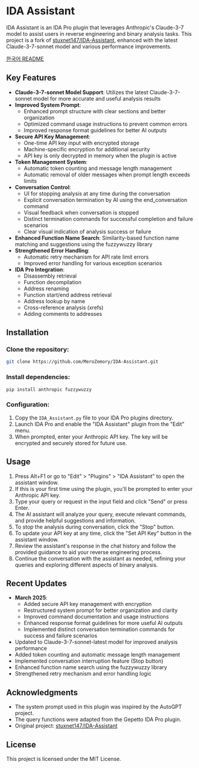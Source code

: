 # IDA Assistant

IDA Assistant is an IDA Pro plugin that leverages Anthropic's Claude-3-7 model to assist users in reverse engineering and binary analysis tasks. This project is a fork of [stuxnet147/IDA-Assistant](https://github.com/stuxnet147/IDA-Assistant), enhanced with the latest Claude-3-7-sonnet model and various performance improvements.

[한국어 README](README_KR.md)

## Key Features

- **Claude-3-7-sonnet Model Support**: Utilizes the latest Claude-3-7-sonnet model for more accurate and useful analysis results
- **Improved System Prompt**: 
  - Enhanced prompt structure with clear sections and better organization
  - Optimized command usage instructions to prevent common errors
  - Improved response format guidelines for better AI outputs
- **Secure API Key Management**:
  - One-time API key input with encrypted storage
  - Machine-specific encryption for additional security
  - API key is only decrypted in memory when the plugin is active
- **Token Management System**: 
  - Automatic token counting and message length management
  - Automatic removal of older messages when prompt length exceeds limits
- **Conversation Control**: 
  - UI for stopping analysis at any time during the conversation
  - Explicit conversation termination by AI using the end_conversation command
  - Visual feedback when conversation is stopped
  - Distinct termination commands for successful completion and failure scenarios
  - Clear visual indication of analysis success or failure
- **Enhanced Function Name Search**: Similarity-based function name matching and suggestions using the fuzzywuzzy library
- **Strengthened Error Handling**: 
  - Automatic retry mechanism for API rate limit errors
  - Improved error handling for various exception scenarios
- **IDA Pro Integration**: 
  - Disassembly retrieval
  - Function decompilation
  - Address renaming
  - Function start/end address retrieval
  - Address lookup by name
  - Cross-reference analysis (xrefs)
  - Adding comments to addresses

## Installation

### Clone the repository:
```sh
git clone https://github.com/MeroZemory/IDA-Assistant.git
```

### Install dependencies:
```sh
pip install anthropic fuzzywuzzy
```

### Configuration:
1. Copy the `IDA_Assistant.py` file to your IDA Pro plugins directory.
2. Launch IDA Pro and enable the "IDA Assistant" plugin from the "Edit" menu.
3. When prompted, enter your Anthropic API key. The key will be encrypted and securely stored for future use.

## Usage

1. Press Alt+F1 or go to "Edit" > "Plugins" > "IDA Assistant" to open the assistant window.
2. If this is your first time using the plugin, you'll be prompted to enter your Anthropic API key.
3. Type your query or request in the input field and click "Send" or press Enter.
4. The AI assistant will analyze your query, execute relevant commands, and provide helpful suggestions and information.
5. To stop the analysis during conversation, click the "Stop" button.
6. To update your API key at any time, click the "Set API Key" button in the assistant window.
7. Review the assistant's response in the chat history and follow the provided guidance to aid your reverse engineering process.
8. Continue the conversation with the assistant as needed, refining your queries and exploring different aspects of binary analysis.

## Recent Updates

- **March 2025**: 
  - Added secure API key management with encryption
  - Restructured system prompt for better organization and clarity
  - Improved command documentation and usage instructions
  - Enhanced response format guidelines for more useful AI outputs
  - Implemented distinct conversation termination commands for success and failure scenarios
- Updated to Claude-3-7-sonnet-latest model for improved analysis performance
- Added token counting and automatic message length management
- Implemented conversation interruption feature (Stop button)
- Enhanced function name search using the fuzzywuzzy library
- Strengthened retry mechanism and error handling logic

## Acknowledgments

- The system prompt used in this plugin was inspired by the AutoGPT project.
- The query functions were adapted from the Gepetto IDA Pro plugin.
- Original project: [stuxnet147/IDA-Assistant](https://github.com/stuxnet147/IDA-Assistant)

## License

This project is licensed under the MIT License.
